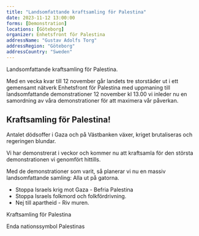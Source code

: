 ```yaml
---
title: "Landsomfattande kraftsamling för Palestina"
date: 2023-11-12 13:00:00
forms: [Demonstration]
locations: [Göteborg]
organizer: Enhetsfront för Palestina
addressName: "Gustav Adolfs Torg"
addressRegion: "Göteborg"
addressCountry: "Sweden"
---
```

Landsomfattande kraftsamling för Palestina.

Med en vecka kvar till 12 november går landets tre storstäder ut i ett gemensamt nätverk Enhetsfront för Palestina med uppmaning till landsomfattande demonstrationer 12 november kl 13.00 vi inleder nu en samordning av våra demonstrationer för att maximera vår påverkan.

## Kraftsamling för Palestina! 

Antalet dödsoffer i Gaza och på Västbanken växer, kriget brutaliseras och regeringen blundar.

Vi har demonstrerat i veckor och kommer nu att kraftsamla för den största demonstrationen vi genomfört hittills.

Med de demonstrationer som varit, så planerar vi nu en massiv landsomfattande samling: Alla ut på gatorna. 

- Stoppa Israels krig mot Gaza - Befria Palestina
- Stoppa Israels folkmord och folkfördrivning.
- Nej till apartheid - Riv muren.

Kraftsamling för Palestina

Enda nationssymbol Palestinas